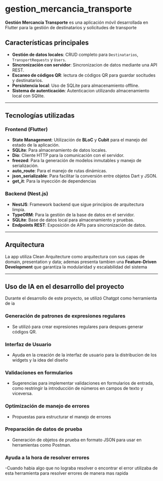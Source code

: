 # gestion_mercancia_transporte

**Gestión Mercancía Transporte** es una aplicación móvil desarrollada en Flutter para la gestión de destinatarios y solicitudes de transporte

## Características principales

- **Gestión de datos locales**: CRUD completo para `Destinatarios`, `TransportRequests` y `Users`.
- **Sincronización con servidor**: Sincronizacion de datos mediante una API REST.
- **Escaneo de códigos QR**: lectura de códigos QR para guardar socitudes y destinatarios.
- **Persistencia local**: Uso de SQLite para almacenamiento offline.
- **Sistema de autenticación**: Autenticacion utilizando almacenamiento local con SQlite.

---

## Tecnologías utilizadas

### Frontend (Flutter)

- **State Management**: Utilización de **BLoC** y **Cubit** para el manejo del estado de la aplicación.
- **SQLite**: Para almacenamiento de datos locales.
- **Dio**: Cliente HTTP para la comunicación con el servidor.
- **freezed**: Para la generación de modelos inmutables y manejo de serialización.
- **auto_route**: Para el manejo de rutas dinámicas.
- **json_serializable**: Para facilitar la conversión entre objetos Dart y JSON.
- **get_it**: Para la inyección de dependencias

### Backend (Nest.js)

- **NestJS**: Framework backend que sigue principios de arquitectura limpia.
- **TypeORM**: Para la gestión de la base de datos en el servidor.
- **SQLite**: Base de datos local para almacenamiento y pruebas.
- **Endpoints REST**: Exposición de APIs para sincronización de datos.

---

## Arquitectura

La app utiliza Clean Arquitecture como arquitectura con sus capas de domain, presentation y data; ademas presenta tambien una **Feature-Driven Development** que garantiza la modularidad y escalabilidad del sistema

---

## Uso de IA en el desarrollo del proyecto

Durante el desarrollo de este proyecto, se utilizó Chatgpt como herramienta de ia

### Generación de patrones de expresiones regulares

- Se utilizó para crear expresiones regulares para despues generar códigos QR.

### Interfaz de Usuario

- Ayuda en la creación de la interfaz de usuario para la distribucion de los widgets y la idea del diseño

### Validaciones en formularios

- Sugerencias para implementar validaciones en formularios de entrada, como restringir la introducción de números en campos de texto y viceversa.

### Optimización de manejo de errores

- Propuestas para estructurar el manejo de errores

### Preparación de datos de prueba

- Generación de objetos de prueba en formato JSON para usar en herramientas como Postman.

### Ayuda a la hora de resolver errores

-Cuando habia algo que no lograba resolver o encontrar el error utilizaba de esta herramienta para resolver errores de manera mas rapida
